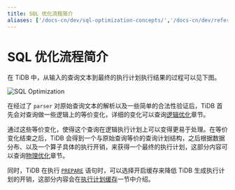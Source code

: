 ```yaml
---
title: SQL 优化流程简介
aliases: ['/docs-cn/dev/sql-optimization-concepts/','/docs-cn/dev/reference/performance/sql-optimizer-overview/']
---
```


# SQL 优化流程简介

在 TiDB 中，从输入的查询文本到最终的执行计划执行结果的过程可以见下图。

![SQL Optimization](https://download.pingcap.com/images/docs-cn/sql-optimization.png)

在经过了 `parser` 对原始查询文本的解析以及一些简单的合法性验证后，TiDB 首先会对查询做一些逻辑上的等价变化，详细的变化可以查询[逻辑优化](/sql-logical-optimization.md)章节。

通过这些等价变化，使得这个查询在逻辑执行计划上可以变得更易于处理。在等价变化结束之后，TiDB 会得到一个与原始查询等价的查询计划结构，之后根据数据分布、以及一个算子具体的执行开销，来获得一个最终的执行计划，这部分内容可以查询[物理优化](/sql-physical-optimization.md)章节。

同时，TiDB 在执行 [`PREPARE`](/sql-statements/sql-statement-prepare.md) 语句时，可以选择开启缓存来降低 TiDB 生成执行计划的开销，这部分内容会在[执行计划缓存](/sql-prepared-plan-cache.md)一节中介绍。